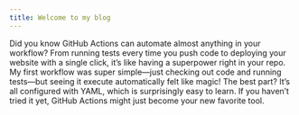 ```yaml
---
title: Welcome to my blog
---
```

Did you know GitHub Actions can automate almost anything in your workflow? From running tests every time you push code to deploying your website with a single click, it’s like having a superpower right in your repo. My first workflow was super simple—just checking out code and running tests—but seeing it execute automatically felt like magic! The best part? It’s all configured with YAML, which is surprisingly easy to learn. If you haven’t tried it yet, GitHub Actions might just become your new favorite tool.

